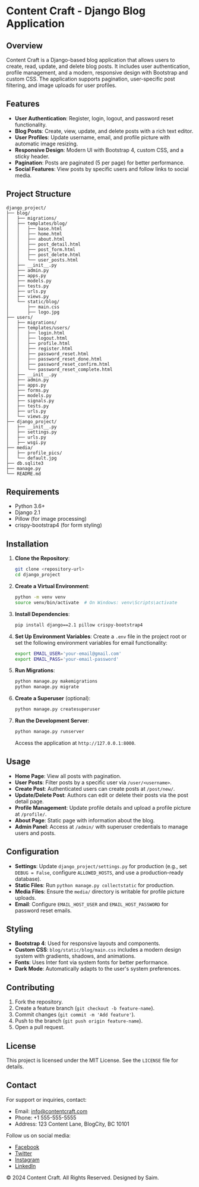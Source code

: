 # Content Craft - Django Blog Application

## Overview
Content Craft is a Django-based blog application that allows users to create, read, update, and delete blog posts. It includes user authentication, profile management, and a modern, responsive design with Bootstrap and custom CSS. The application supports pagination, user-specific post filtering, and image uploads for user profiles.

## Features
- **User Authentication**: Register, login, logout, and password reset functionality.
- **Blog Posts**: Create, view, update, and delete posts with a rich text editor.
- **User Profiles**: Update username, email, and profile picture with automatic image resizing.
- **Responsive Design**: Modern UI with Bootstrap 4, custom CSS, and a sticky header.
- **Pagination**: Posts are paginated (5 per page) for better performance.
- **Social Features**: View posts by specific users and follow links to social media.

## Project Structure
```
django_project/
├── blog/
│   ├── migrations/
│   ├── templates/blog/
│   │   ├── base.html
│   │   ├── home.html
│   │   ├── about.html
│   │   ├── post_detail.html
│   │   ├── post_form.html
│   │   ├── post_delete.html
│   │   └── user_posts.html
│   ├── __init__.py
│   ├── admin.py
│   ├── apps.py
│   ├── models.py
│   ├── tests.py
│   ├── urls.py
│   ├── views.py
│   └── static/blog/
│       ├── main.css
│       ├── logo.jpg
├── users/
│   ├── migrations/
│   ├── templates/users/
│   │   ├── login.html
│   │   ├── logout.html
│   │   ├── profile.html
│   │   ├── register.html
│   │   ├── password_reset.html
│   │   ├── password_reset_done.html
│   │   ├── password_reset_confirm.html
│   │   └── password_reset_complete.html
│   ├── __init__.py
│   ├── admin.py
│   ├── apps.py
│   ├── forms.py
│   ├── models.py
│   ├── signals.py
│   ├── tests.py
│   ├── urls.py
│   └── views.py
├── django_project/
│   ├── __init__.py
│   ├── settings.py
│   ├── urls.py
│   ├── wsgi.py
├── media/
│   ├── profile_pics/
│   └── default.jpg
├── db.sqlite3
├── manage.py
└── README.md
```

## Requirements
- Python 3.6+
- Django 2.1
- Pillow (for image processing)
- crispy-bootstrap4 (for form styling)

## Installation
1. **Clone the Repository**:
   ```bash
   git clone <repository-url>
   cd django_project
   ```

2. **Create a Virtual Environment**:
   ```bash
   python -m venv venv
   source venv/bin/activate  # On Windows: venv\Scripts\activate
   ```

3. **Install Dependencies**:
   ```bash
   pip install django==2.1 pillow crispy-bootstrap4
   ```

4. **Set Up Environment Variables**:
   Create a `.env` file in the project root or set the following environment variables for email functionality:
   ```bash
   export EMAIL_USER='your-email@gmail.com'
   export EMAIL_PASS='your-email-password'
   ```

5. **Run Migrations**:
   ```bash
   python manage.py makemigrations
   python manage.py migrate
   ```

6. **Create a Superuser** (optional):
   ```bash
   python manage.py createsuperuser
   ```

7. **Run the Development Server**:
   ```bash
   python manage.py runserver
   ```
   Access the application at `http://127.0.0.1:8000`.

## Usage
- **Home Page**: View all posts with pagination.
- **User Posts**: Filter posts by a specific user via `/user/<username>`.
- **Create Post**: Authenticated users can create posts at `/post/new/`.
- **Update/Delete Post**: Authors can edit or delete their posts via the post detail page.
- **Profile Management**: Update profile details and upload a profile picture at `/profile/`.
- **About Page**: Static page with information about the blog.
- **Admin Panel**: Access at `/admin/` with superuser credentials to manage users and posts.

## Configuration
- **Settings**: Update `django_project/settings.py` for production (e.g., set `DEBUG = False`, configure `ALLOWED_HOSTS`, and use a production-ready database).
- **Static Files**: Run `python manage.py collectstatic` for production.
- **Media Files**: Ensure the `media/` directory is writable for profile picture uploads.
- **Email**: Configure `EMAIL_HOST_USER` and `EMAIL_HOST_PASSWORD` for password reset emails.

## Styling
- **Bootstrap 4**: Used for responsive layouts and components.
- **Custom CSS**: `blog/static/blog/main.css` includes a modern design system with gradients, shadows, and animations.
- **Fonts**: Uses Inter font via system fonts for better performance.
- **Dark Mode**: Automatically adapts to the user's system preferences.

## Contributing
1. Fork the repository.
2. Create a feature branch (`git checkout -b feature-name`).
3. Commit changes (`git commit -m 'Add feature'`).
4. Push to the branch (`git push origin feature-name`).
5. Open a pull request.

## License
This project is licensed under the MIT License. See the `LICENSE` file for details.

## Contact
For support or inquiries, contact:
- Email: info@contentcraft.com
- Phone: +1 555-555-5555
- Address: 123 Content Lane, BlogCity, BC 10101

Follow us on social media:
- [Facebook](#)
- [Twitter](#)
- [Instagram](#)
- [LinkedIn](#)

© 2024 Content Craft. All Rights Reserved. Designed by Saim.